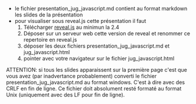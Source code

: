 - le fichier presentation_jug_javascript.md contient au format markdown les slides de la présentation
- pour visualiser sous reveal.js cette présentation il faut 
    1. Télécharger [reveal.js](https://github.com/hakimel/reveal.js/releases) au minimun la 2.4
    2. Déposer sur un serveur web cette version de reveal et renommer ce repertoire en reveal.js 
    3. déposer les deux fichiers presentation_jug_javascript.md et jug_javascript.html
    4. pointer avec votre navigateur sur le fichier jug_javascript.html  
    
ATTENTION: si tous les slides apparaissent sur la première page c'est que vous avez (par inadvertance probablement) converti le fichier presentation_jug_javascript.md au format windows. C'est à dire avec des CRLF en fin de ligne. Ce fichier doit absolument resté formaté au format Unix (uniquement avec des LF pour fin de ligne).
